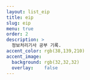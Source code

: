```yaml
---
layout: list_eip
title: eip
slug: eip
menu: true
order: 2
description: >
  정보처리기사 공부 기록.
accent_color: rgb(38,139,210)
accent_image:
  background: rgb(32,32,32)
  overlay:    false
---
```

